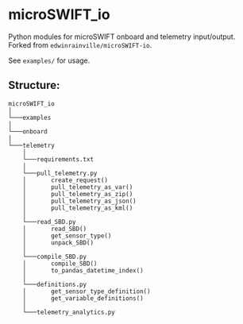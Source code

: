 # microSWIFT_io
Python modules for microSWIFT onboard and telemetry input/output. Forked from `edwinrainville/microSWIFT-io`. 

See `examples/` for usage. 

## Structure:

```
microSWIFT_io
│  
└───examples
│  
└───onboard
│  
└───telemetry
    │   
    └───requirements.txt
    │  
    └───pull_telemetry.py
    │       create_request()
    │       pull_telemetry_as_var()
    │       pull_telemetry_as_zip()
    │       pull_telemetry_as_json()
    │       pull_telemetry_as_kml()
    │
    └───read_SBD.py
    │       read_SBD()
    │       get_sensor_type()
    │       unpack_SBD()
    │
    └───compile_SBD.py
    │       compile_SBD()
    │       to_pandas_datetime_index()
    │        
    └───definitions.py
    │       get_sensor_type_definition()
    │       get_variable_definitions()
    │   
    └───telemetry_analytics.py
```
